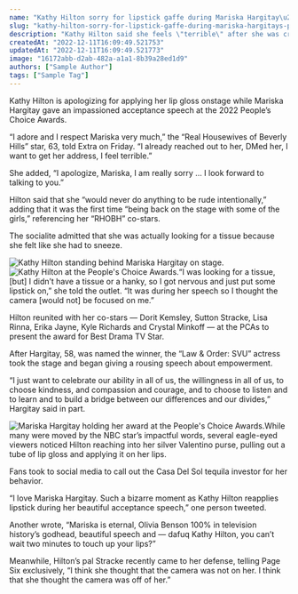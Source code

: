 ```yaml
---
name: "Kathy Hilton sorry for lipstick gaffe during Mariska Hargitay\u2019s PCAs speech"
slug: "kathy-hilton-sorry-for-lipstick-gaffe-during-mariska-hargitays-pcas-speech"
description: "Kathy Hilton said she feels \"terrible\" after she was criticized for applying lip gloss during Mariska Hargitay's speech at the 2022 People's Choice Awards."
createdAt: "2022-12-11T16:09:49.521753"
updatedAt: "2022-12-11T16:09:49.521773"
image: "16172abb-d2ab-482a-a1a1-8b39a28ed1d9"
authors: ["Sample Author"]
tags: ["Sample Tag"]
---
```

Kathy Hilton is apologizing for applying her lip gloss onstage while Mariska Hargitay gave an impassioned acceptance speech at the 2022 People’s Choice Awards.

“I adore and I respect Mariska very much,” the “Real Housewives of Beverly Hills” star, 63, told Extra on Friday. “I already reached out to her, DMed her, I want to get her address, I feel terrible.”

She added, “I apologize, Mariska, I am really sorry … I look forward to talking to you.”

Hilton said that she “would never do anything to be rude intentionally,” adding that it was the first time “being back on the stage with some of the girls,” referencing her “RHOBH” co-stars.

The socialite admitted that she was actually looking for a tissue because she felt like she had to sneeze.

![Kathy Hilton standing behind Mariska Hargitay on stage.](f464c0bd-4739-4a3f-b3cd-3620f905f404)![Kathy Hilton at the People's Choice Awards.](4623245f-723d-4ba6-bb94-00dfb5b6d615)“I was looking for a tissue, [but] I didn’t have a tissue or a hanky, so I got nervous and just put some lipstick on,” she told the outlet. “It was during her speech so I thought the camera [would not] be focused on me.”

Hilton reunited with her co-stars — Dorit Kemsley, Sutton Stracke, Lisa Rinna, Erika Jayne, Kyle Richards and Crystal Minkoff — at the PCAs to present the award for Best Drama TV Star.

After Hargitay, 58, was named the winner, the “Law & Order: SVU” actress took the stage and began giving a rousing speech about empowerment.

“I just want to celebrate our ability in all of us, the willingness in all of us, to choose kindness, and compassion and courage, and to choose to listen and to learn and to build a bridge between our differences and our divides,” Hargitay said in part.

![Mariska Hargitay holding her award at the People's Choice Awards.](e6e7e3b3-cc7f-4b41-b0c1-183aaa3656b5)While many were moved by the NBC star’s impactful words, several eagle-eyed viewers noticed Hilton reaching into her silver Valentino purse, pulling out a tube of lip gloss and applying it on her lips.

Fans took to social media to call out the Casa Del Sol tequila investor for her behavior. 

“I love Mariska Hargitay. Such a bizarre moment as Kathy Hilton reapplies lipstick during her beautiful acceptance speech,” one person tweeted.

Another wrote, “Mariska is eternal, Olivia Benson 100% in television history’s godhead, beautiful speech and — dafuq Kathy Hilton, you can’t wait two minutes to touch up your lips?”

Meanwhile, Hilton’s pal Stracke recently came to her defense, telling Page Six exclusively, “I think she thought that the camera was not on her. I think that she thought the camera was off of her.”


